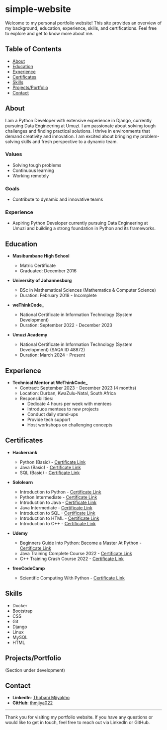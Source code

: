 # simple-website

Welcome to my personal portfolio website! This site provides an overview of my background, education, experience, skills, and certifications. Feel free to explore and get to know more about me.

## Table of Contents

- [About](#about)
- [Education](#education)
- [Experience](#experience)
- [Certificates](#certificates)
- [Skills](#skills)
- [Projects/Portfolio](#projectsportfolio)
- [Contact](#contact)

## About

I am a Python Developer with extensive experience in Django, currently pursuing Data Engineering at Umuzi. I am passionate about solving tough challenges and finding practical solutions. I thrive in environments that demand creativity and innovation. I am excited about bringing my problem-solving skills and fresh perspective to a dynamic team.

### Values
- Solving tough problems
- Continuous learning
- Working remotely

### Goals
- Contribute to dynamic and innovative teams

### Experience
- Aspiring Python Developer currently pursuing Data Engineering at Umuzi and building a strong foundation in Python and its frameworks.

## Education

- **Masibumbane High School**
  - Matric Certificate
  - Graduated: December 2016

- **University of Johannesburg**
  - BSc in Mathematical Sciences (Mathematics & Computer Science)
  - Duration: February 2018 - Incomplete

- **weThinkCode_**
  - National Certificate in Information Technology (System Development)
  - Duration: September 2022 - December 2023

- **Umuzi Academy**
  - National Certificate in Information Technology (System Development) (SAQA ID 48872)
  - Duration: March 2024 - Present

## Experience

- **Technical Mentor at WeThinkCode_**
  - Contract: September 2023 - December 2023 (4 months)
  - Location: Durban, KwaZulu-Natal, South Africa
  - Responsibilities:
    - Dedicate 4 hours per week with mentees
    - Introduce mentees to new projects
    - Conduct daily stand-ups
    - Provide tech support
    - Host workshops on challenging concepts

## Certificates

- **Hackerrank**
  - Python (Basic) - [Certificate Link](https://www.hackerrank.com/certificates/c40ebb1367c3)
  - Java (Basic) - [Certificate Link](https://www.hackerrank.com/certificates/ccee70993ddf)
  - SQL (Basic) - [Certificate Link](https://www.hackerrank.com/certificates/c40ebb1367c3)

- **Sololearn**
  - Introduction to Python - [Certificate Link](https://www.sololearn.com/certificates/CC-ZVVVZLAB)
  - Python Intermediate - [Certificate Link](https://www.sololearn.com/certificates/CC-NXZG026D)
  - Introduction to Java - [Certificate Link](https://www.sololearn.com/certificates/CC-1YUPVKYF)
  - Java Intermediate - [Certificate Link](https://www.sololearn.com/certificates/CC-7QMXZDJY)
  - Introduction to SQL - [Certificate Link](https://www.sololearn.com/certificates/CC-EWBWEQHU)
  - Introduction to HTML - [Certificate Link](https://www.sololearn.com/certificates/CC-NFVXQZHE)
  - Introduction to C++ - [Certificate Link](https://www.sololearn.com/certificates/CC-ARR8U9ZU)

- **Udemy**
  - Beginners Guide Into Python: Become a Master At Python - [Certificate Link](https://www.udemy.com/certificate/UC-5c2aae9d-94c7-460f-8e7e-7a19f08e1f5d/)
  - Java Training Complete Course 2022 - [Certificate Link](https://www.udemy.com/certificate/UC-62176c5d-51c8-48f5-9235-f81382672efe/)
  - C++ Training Crash Course 2022 - [Certificate Link](https://www.udemy.com/certificate/UC-5c9c3521-ed13-403f-aa80-de06a7387d8e/)

- **freeCodeCamp**
  - Scientific Computing With Python - [Certificate Link](https://www.freecodecamp.org/certification/thmjiya022/scientific-computing-with-python-v7)

## Skills

- Docker
- Bootstrap
- CSS
- Git
- Django
- Linux
- MySQL
- HTML

## Projects/Portfolio

(Section under development)

## Contact

- **LinkedIn**: [Thobani Mjiyakho](https://www.linkedin.com/in/thobani-mjiyakho-46999b226/)
- **GitHub**: [thmjiya022](https://github.com/thmjiya022)

---

Thank you for visiting my portfolio website. If you have any questions or would like to get in touch, feel free to reach out via LinkedIn or GitHub.
